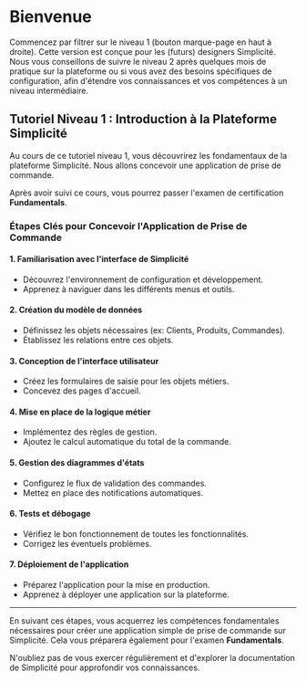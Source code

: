 Bienvenue
====================

Commencez par filtrer sur le niveau 1 (bouton marque-page en haut à droite). Cette version est conçue pour les (futurs) designers Simplicité. 
Nous vous conseillons de suivre le niveau 2 après quelques mois de pratique sur la plateforme ou si vous avez des besoins spécifiques de configuration, afin d'étendre vos connaissances et vos compétences à un niveau intermédiaire.


## Tutoriel Niveau 1 : Introduction à la Plateforme Simplicité

Au cours de ce tutoriel niveau 1, vous découvrirez les fondamentaux de la plateforme Simplicité. Nous allons concevoir une application de prise de commande.

Après avoir suivi ce cours, vous pourrez passer l'examen de certification **Fundamentals**.

### Étapes Clés pour Concevoir l'Application de Prise de Commande

#### 1. Familiarisation avec l'interface de Simplicité
- Découvrez l'environnement de configuration et développement.
- Apprenez à naviguer dans les différents menus et outils.

#### 2. Création du modèle de données
- Définissez les objets nécessaires (ex: Clients, Produits, Commandes).
- Établissez les relations entre ces objets.

#### 3. Conception de l'interface utilisateur
- Créez les formulaires de saisie pour les objets métiers.
- Concevez des pages d'accueil.

#### 4. Mise en place de la logique métier
- Implémentez des règles de gestion.
- Ajoutez le calcul automatique du total de la commande.

#### 5. Gestion des diagrammes d'états
- Configurez le flux de validation des commandes.
- Mettez en place des notifications automatiques.

#### 6. Tests et débogage
- Vérifiez le bon fonctionnement de toutes les fonctionnalités.
- Corrigez les éventuels problèmes.

#### 7. Déploiement de l'application
- Préparez l'application pour la mise en production.
- Apprenez à déployer une application sur la plateforme.

---


En suivant ces étapes, vous acquerrez les compétences fondamentales nécessaires pour créer une application simple de prise de commande sur Simplicité. Cela vous préparera également pour l'examen **Fundamentals**.

N'oubliez pas de vous exercer régulièrement et d'explorer la documentation de Simplicité pour approfondir vos connaissances.